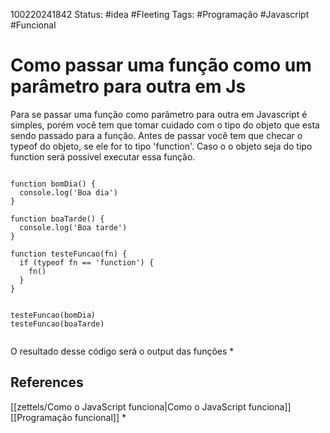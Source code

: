100220241842
Status: #idea #Fleeting 
Tags: #Programação #Javascript #Funcional 
# Como passar uma função como um parâmetro para outra em Js
Para se passar uma função como parâmetro para outra em Javascript é simples, porém você tem que tomar cuidado com o tipo do objeto que esta sendo passado para a função. Antes de passar você tem que checar o typeof do objeto, se ele for to tipo 'function'. Caso o o objeto seja do tipo function será possível executar essa função.
```

function bomDia() {
  console.log('Boa dia')
}

function boaTarde() {
  console.log('Boa tarde')
}

function testeFuncao(fn) {
  if (typeof fn == 'function') {
    fn()
  }
}


testeFuncao(bomDia)
testeFuncao(boaTarde)


```
O resultado desse código será o output das funções
*
## References
[[zettels/Como o JavaScript funciona|Como o JavaScript funciona]]
[[Programação funcional]]
*
